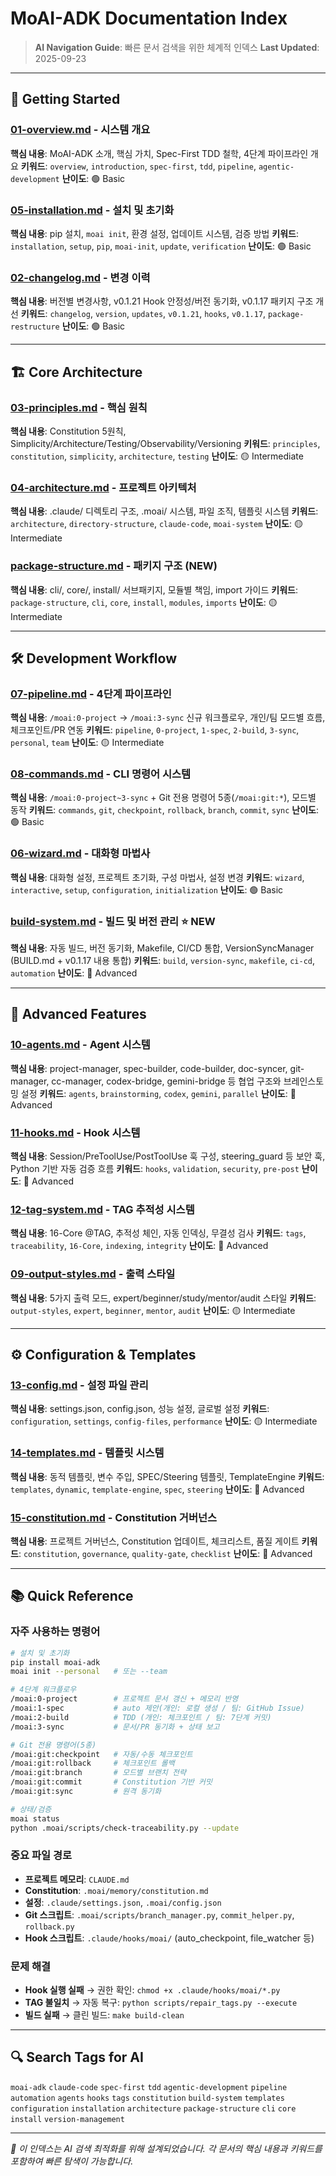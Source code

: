 # MoAI-ADK Documentation Index

> **AI Navigation Guide**: 빠른 문서 검색을 위한 체계적 인덱스
> **Last Updated**: 2025-09-23

---

## 🚀 Getting Started

### [01-overview.md](01-overview.md) - 시스템 개요
**핵심 내용**: MoAI-ADK 소개, 핵심 가치, Spec-First TDD 철학, 4단계 파이프라인 개요
**키워드**: `overview`, `introduction`, `spec-first`, `tdd`, `pipeline`, `agentic-development`
**난이도**: 🟢 Basic

### [05-installation.md](05-installation.md) - 설치 및 초기화
**핵심 내용**: pip 설치, `moai init`, 환경 설정, 업데이트 시스템, 검증 방법
**키워드**: `installation`, `setup`, `pip`, `moai-init`, `update`, `verification`
**난이도**: 🟢 Basic

### [02-changelog.md](02-changelog.md) - 변경 이력
**핵심 내용**: 버전별 변경사항, v0.1.21 Hook 안정성/버전 동기화, v0.1.17 패키지 구조 개선
**키워드**: `changelog`, `version`, `updates`, `v0.1.21`, `hooks`, `v0.1.17`, `package-restructure`
**난이도**: 🟢 Basic

---

## 🏗️ Core Architecture

### [03-principles.md](03-principles.md) - 핵심 원칙
**핵심 내용**: Constitution 5원칙, Simplicity/Architecture/Testing/Observability/Versioning
**키워드**: `principles`, `constitution`, `simplicity`, `architecture`, `testing`
**난이도**: 🟡 Intermediate

### [04-architecture.md](04-architecture.md) - 프로젝트 아키텍처
**핵심 내용**: .claude/ 디렉토리 구조, .moai/ 시스템, 파일 조직, 템플릿 시스템
**키워드**: `architecture`, `directory-structure`, `claude-code`, `moai-system`
**난이도**: 🟡 Intermediate

### [package-structure.md](package-structure.md) - 패키지 구조 (NEW)
**핵심 내용**: cli/, core/, install/ 서브패키지, 모듈별 책임, import 가이드
**키워드**: `package-structure`, `cli`, `core`, `install`, `modules`, `imports`
**난이도**: 🟡 Intermediate

---

## 🛠️ Development Workflow

### [07-pipeline.md](07-pipeline.md) - 4단계 파이프라인
**핵심 내용**: `/moai:0-project` → `/moai:3-sync` 신규 워크플로우, 개인/팀 모드별 흐름, 체크포인트/PR 연동
**키워드**: `pipeline`, `0-project`, `1-spec`, `2-build`, `3-sync`, `personal`, `team`
**난이도**: 🟡 Intermediate

### [08-commands.md](08-commands.md) - CLI 명령어 시스템
**핵심 내용**: `/moai:0-project~3-sync` + Git 전용 명령어 5종(`/moai:git:*`), 모드별 동작
**키워드**: `commands`, `git`, `checkpoint`, `rollback`, `branch`, `commit`, `sync`
**난이도**: 🟢 Basic

### [06-wizard.md](06-wizard.md) - 대화형 마법사
**핵심 내용**: 대화형 설정, 프로젝트 초기화, 구성 마법사, 설정 변경
**키워드**: `wizard`, `interactive`, `setup`, `configuration`, `initialization`
**난이도**: 🟢 Basic

### [build-system.md](build-system.md) - 빌드 및 버전 관리 ⭐ NEW
**핵심 내용**: 자동 빌드, 버전 동기화, Makefile, CI/CD 통합, VersionSyncManager (BUILD.md + v0.1.17 내용 통합)
**키워드**: `build`, `version-sync`, `makefile`, `ci-cd`, `automation`
**난이도**: 🔴 Advanced

---

## 🤖 Advanced Features

### [10-agents.md](10-agents.md) - Agent 시스템
**핵심 내용**: project-manager, spec-builder, code-builder, doc-syncer, git-manager, cc-manager, codex-bridge, gemini-bridge 등 협업 구조와 브레인스토밍 설정
**키워드**: `agents`, `brainstorming`, `codex`, `gemini`, `parallel`
**난이도**: 🔴 Advanced

### [11-hooks.md](11-hooks.md) - Hook 시스템
**핵심 내용**: Session/PreToolUse/PostToolUse 훅 구성, steering_guard 등 보안 훅, Python 기반 자동 검증 흐름
**키워드**: `hooks`, `validation`, `security`, `pre-post`
**난이도**: 🔴 Advanced

### [12-tag-system.md](12-tag-system.md) - TAG 추적성 시스템
**핵심 내용**: 16-Core @TAG, 추적성 체인, 자동 인덱싱, 무결성 검사
**키워드**: `tags`, `traceability`, `16-Core`, `indexing`, `integrity`
**난이도**: 🔴 Advanced

### [09-output-styles.md](09-output-styles.md) - 출력 스타일
**핵심 내용**: 5가지 출력 모드, expert/beginner/study/mentor/audit 스타일
**키워드**: `output-styles`, `expert`, `beginner`, `mentor`, `audit`
**난이도**: 🟡 Intermediate

---

## ⚙️ Configuration & Templates

### [13-config.md](13-config.md) - 설정 파일 관리
**핵심 내용**: settings.json, config.json, 성능 설정, 글로벌 설정
**키워드**: `configuration`, `settings`, `config-files`, `performance`
**난이도**: 🟡 Intermediate

### [14-templates.md](14-templates.md) - 템플릿 시스템
**핵심 내용**: 동적 템플릿, 변수 주입, SPEC/Steering 템플릿, TemplateEngine
**키워드**: `templates`, `dynamic`, `template-engine`, `spec`, `steering`
**난이도**: 🔴 Advanced

### [15-constitution.md](15-constitution.md) - Constitution 거버넌스
**핵심 내용**: 프로젝트 거버넌스, Constitution 업데이트, 체크리스트, 품질 게이트
**키워드**: `constitution`, `governance`, `quality-gate`, `checklist`
**난이도**: 🔴 Advanced

---

## 📚 Quick Reference

### 자주 사용하는 명령어
```bash
# 설치 및 초기화
pip install moai-adk
moai init --personal   # 또는 --team

# 4단계 워크플로우
/moai:0-project        # 프로젝트 문서 갱신 + 메모리 반영
/moai:1-spec           # auto 제안(개인: 로컬 생성 / 팀: GitHub Issue)
/moai:2-build          # TDD (개인: 체크포인트 / 팀: 7단계 커밋)
/moai:3-sync           # 문서/PR 동기화 + 상태 보고

# Git 전용 명령어(5종)
/moai:git:checkpoint   # 자동/수동 체크포인트
/moai:git:rollback     # 체크포인트 롤백
/moai:git:branch       # 모드별 브랜치 전략
/moai:git:commit       # Constitution 기반 커밋
/moai:git:sync         # 원격 동기화

# 상태/검증
moai status
python .moai/scripts/check-traceability.py --update
```

### 중요 파일 경로
- **프로젝트 메모리**: `CLAUDE.md`
- **Constitution**: `.moai/memory/constitution.md`
- **설정**: `.claude/settings.json`, `.moai/config.json`
- **Git 스크립트**: `.moai/scripts/branch_manager.py`, `commit_helper.py`, `rollback.py`
- **Hook 스크립트**: `.claude/hooks/moai/` (auto_checkpoint, file_watcher 등)

### 문제 해결
- **Hook 실행 실패** → 권한 확인: `chmod +x .claude/hooks/moai/*.py`
- **TAG 불일치** → 자동 복구: `python scripts/repair_tags.py --execute`
- **빌드 실패** → 클린 빌드: `make build-clean`

---

## 🔍 Search Tags for AI
`moai-adk` `claude-code` `spec-first` `tdd` `agentic-development` `pipeline` `automation` `agents` `hooks` `tags` `constitution` `build-system` `templates` `configuration` `installation` `architecture` `package-structure` `cli` `core` `install` `version-management`

---

*📝 이 인덱스는 AI 검색 최적화를 위해 설계되었습니다. 각 문서의 핵심 내용과 키워드를 포함하여 빠른 탐색이 가능합니다.*
